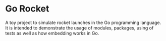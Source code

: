 # Go Rocket

A toy project to simulate rocket launches in the Go programming language. It is intended
to demonstrate the usage of modules, packages, using of tests as well as how
embedding works in Go.

